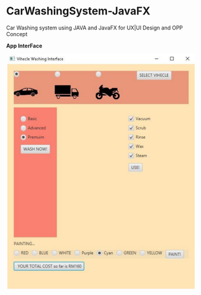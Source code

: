 # CarWashingSystem-JavaFX
Car Washing system using JAVA and JavaFX for UX|UI Design and OPP Concept


**App InterFace** 

![SpectreOra Arch Screenshot](./interfacePage.png)
